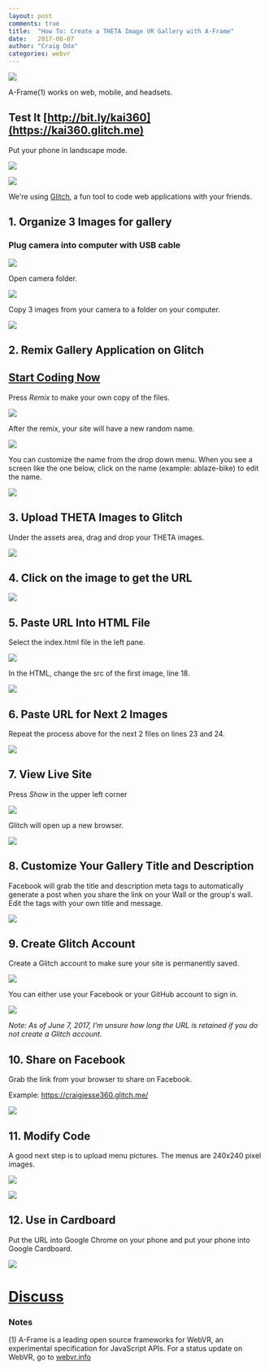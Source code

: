 ```yaml
---
layout: post
comments: true
title:  "How To: Create a THETA Image VR Gallery with A-Frame"
date:   2017-06-07
author: "Craig Oda"
categories: webvr
---
```

![](/blog/img/2017-06/vrgallery/topImage.png)

A-Frame(1) works on web, mobile, and headsets.

## Test It [http://bit.ly/kai360](https://kai360.glitch.me)

Put your phone in landscape mode.



![](/blog/img/2017-06/vrgallery/gallery1.png)

![](/blog/img/2017-06/vrgallery/gallery2.png)


We're using [Glitch](https://glitch.com/), a fun tool to code web applications
with your friends.

## 1. Organize 3 Images for gallery

### Plug camera into computer with USB cable

![](/blog/img/2017-06/vrgallery/thetaMount.png)

Open camera folder.  

![](/blog/img/2017-06/vrgallery/theta-drive.png)

Copy 3 images from your camera to a folder on your computer.

![](/blog/img/2017-06/vrgallery/thetaImages.png)


## 2. Remix Gallery Application on Glitch

## [Start Coding Now](https://glitch.com/edit/#!/360gallery)

Press _Remix_ to make your own copy of the files.

![](/blog/img/2017-06/vrgallery/glitchRemix.png)

After the remix, your site will have a new random name.

![](/blog/img/2017-06/vrgallery/glitchRemixName.png)

You can customize the name from the drop down menu. When you see a screen
like the one below, click on the name (example: ablaze-bike) to
edit the name.

![](/blog/img/2017-06/vrgallery/glitchNameChange.png)



## 3. Upload THETA Images to Glitch

Under the assets area, drag and drop your THETA images.


![](/blog/img/2017-06/vrgallery/glitchAssets.png)


## 4. Click on the image to get the URL

![](/blog/img/2017-06/vrgallery/glitchUrl.png)


## 5. Paste URL Into HTML File

Select the index.html file in the left pane.

![](/blog/img/2017-06/vrgallery/glitchIndex.png)


In the HTML, change the src of the first image, line 18.

![](/blog/img/2017-06/vrgallery/glitchFirstImage.png)



## 6. Paste URL for Next 2 Images

Repeat the process above for the next 2 files on lines 23 and 24.

![](/blog/img/2017-06/vrgallery/glitchUrl23.png)

## 7. View Live Site

Press _Show_ in the upper left corner

![](/blog/img/2017-06/vrgallery/glitchShow.png)

Glitch will open up a new browser.

![](/blog/img/2017-06/vrgallery/glitchView.png)

## 8. Customize Your Gallery Title and Description

Facebook will grab the title and description meta tags to
automatically generate  a post when you share the link on your Wall
or the group's wall. Edit the tags with your own title and message.

![](/blog/img/2017-06/vrgallery/glitchMeta.png)

## 9. Create Glitch Account

Create a Glitch account to make sure your site is permanently saved.

![](/blog/img/2017-06/vrgallery/glitchAccount.png)

You can either use your Facebook or your GitHub account to sign in.

![](/blog/img/2017-06/vrgallery/glitchSignIn.png)

_Note: As of June 7, 2017, I'm unsure how long the URL is retained if you do
not create a Glitch account._

## 10. Share on Facebook

Grab the link from your browser to share on Facebook.

Example: https://craigjesse360.glitch.me/

![](/blog/img/2017-06/vrgallery/fbPost.png)


## 11. Modify Code

A good next step is to upload menu pictures. The menus are 240x240 pixel images.

![](/blog/img/2017-06/vrgallery/glitchModify.png)

![](/blog/img/2017-06/vrgallery/glitchImage2.png)


## 12. Use in Cardboard

Put the URL into Google Chrome on your phone and put your phone into
Google Cardboard.

![](/blog/img/2017-06/vrgallery/vr.png)

# [Discuss](http://lists.theta360.guide/t/easily-create-a-360-gallery-for-ricoh-theta-with-a-frame/456)

### Notes <a name="#Notes"></a>

(1) A-Frame is a leading
open source frameworks for WebVR, an experimental specification
for JavaScript APIs. For a status update on WebVR, go to
[webvr.info](https://webvr.info/)
